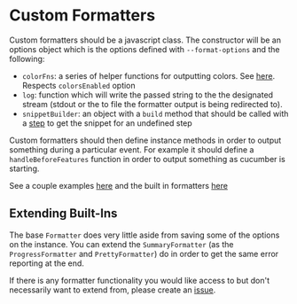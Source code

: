 # Custom Formatters

Custom formatters should be a javascript class. The constructor will be an options object  which is the options defined with `--format-options` and the following:

* `colorFns`: a series of helper functions for outputting colors. See [here](/src/formatters/get_color_fns). Respects `colorsEnabled` option
* `log`: function which will write the passed string to the the designated stream (stdout or the to file the formatter output is being redirected to).
* `snippetBuilder`: an object with a `build` method that should be called with a [step](/src/models/step.js) to get the snippet for an undefined step

Custom formatters should then define instance methods in order to output something during a particular event. For example it should define a `handleBeforeFeatures` function in order to output something as cucumber is starting.

See a couple examples [here](/features/custom_formatter.feature) and the built in formatters [here](/src/formatter)

## Extending Built-Ins

The base `Formatter` does very little aside from saving some of the options on the instance. You can extend the `SummaryFormatter` (as the `ProgressFormatter` and `PrettyFormatter`) do in order to get the same error reporting at the end.

If there is any formatter functionality you would like access to but don't necessarily want to extend from, please create an [issue](https://github.com/cucumber/cucumber-js).
